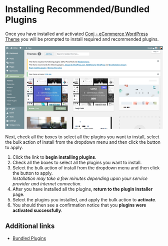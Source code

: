 # Installing Recommended/Bundled Plugins

Once you have installed and activated [Conj - eCommerce WordPress Theme](https://themeforest.net/item/conj-ecommerce-wordpress-theme/21935639?ref=mypreview) you will be prompted to install required and recommended plugins.

![Installing Recommended/Bundled Plugins for Conj - eCommerce WordPress Theme](img/installing-recommended-plugins.png)

Next, check all the boxes to select all the plugins you want to install, select the bulk action of install from the dropdown menu and then click the button to apply.

1. Click the link to **begin installing plugins**.
2. Check all the boxes to select all the plugins you want to install.
3. Select the bulk action of install from the dropdown menu and then click the button to apply.<br/>
*Installation may take a few minutes depending upon your service provider and internet connection.*
4. After you have installed all the plugins, **return to the plugin installer** page.
5. Select the plugins you installed, and apply the bulk action to **activate**.
6. You should then see a confirmation notice that you **plugins were activated successfully**.

## Additional links

* [Bundled Plugins](https://help.market.envato.com/hc/en-us/articles/213762463-Bundled-Plugins)
